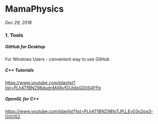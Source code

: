 # MamaPhysics

*Dec 29, 2018*

### 1. Tools

##### GitHub for Desktop

For Windows Users - convenient way to use GitHub

##### C++ Tutorials

https://www.youtube.com/playlist?list=PLlrATfBNZ98dudnM48yfGUldqGD0S4FFb

##### OpenGL for C++

https://www.youtube.com/playlist?list=PLlrATfBNZ98foTJPJ_Ev03o2oq3-GGOS2

